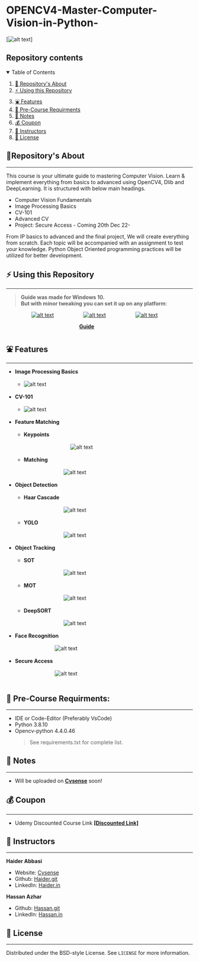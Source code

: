 # OPENCV4-Master-Computer-Vision-in-Python-

[![alt text](https://github.com/HaiderAbasi/OPENCV4-Master-Computer-Vision-in-Python-/blob/Live/res/main/cover.png)]
## Repository contents
<details open="open">
  <summary>Table of Contents</summary>
  <ol>
    <li><a href="#repositorys-about">🤝 Repository's About</a></li>
    <li><a href="#-using-this-repository">⚡ Using this Repository</a></li>
    <li><a href="#-features">⛲ Features</a></li>
    <li><a href="#-pre-course-requirments">🧊 Pre-Course Requirments</a></li>
    <li><a href="#-notes">📗 Notes</a></li>
    <li><a href="#-coupon">💰 Coupon</a></li>
    <li><a href="#-instructors">👤 Instructors</a></li>
    <li><a href="#-license">📝 License</a></li>
  </ol>
</details>

## 🤝Repository's About
---

This course is your ultimate guide to mastering Computer Vision. Learn & implement everything from basics to advanced using OpenCV4, Dlib and DeepLearning. It is structured with below main headings.
- Computer Vision Fundamentals
- Image Processing Basics
- CV-101 
- Advanced CV 
- Project: Secure Access - Coming 20th Dec 22-

From IP basics to advanced and the final project, We will create everything from scratch. Each topic will be accompanied with an assignment to test your knowledge. Python Object Oriented programming practices will be utilized for better development.

## ⚡ Using this Repository
----

> **Guide was made for Windows 10. <br />
> But with minor tweaking you can set it up on any platform**:

 &emsp; &emsp; &emsp; &emsp;[![alt text](https://github.com/HaiderAbasi/OPENCV4-Master-Computer-Vision-in-Python-/blob/Live/res/main/icons/windows.png)](https://github.com/HaiderAbasi/OPENCV4-Master-Computer-Vision-in-Python-/blob/master/Guide_on_how_to_run_the_project.MD "Follow the guide to setup environment on Windows 10")&nbsp;&nbsp;
 &emsp; &emsp; &emsp; &emsp;[![alt text](https://github.com/HaiderAbasi/OPENCV4-Master-Computer-Vision-in-Python-/blob/Live/res/main/icons/linux.png)](https://github.com/HaiderAbasi/OPENCV4-Master-Computer-Vision-in-Python-/blob/master/Guide_on_how_to_run_the_project.MD "Follow the guide to setup environment on Linux")&nbsp;&nbsp;
 &emsp; &emsp; &emsp; &emsp;[![alt text](https://github.com/HaiderAbasi/OPENCV4-Master-Computer-Vision-in-Python-/blob/Live/res/main/icons/mac.png)](https://github.com/HaiderAbasi/OPENCV4-Master-Computer-Vision-in-Python-/blob/master/Guide_on_how_to_run_the_project.MD "Follow the guide to setup environment on MAC")&nbsp;&nbsp;

&emsp; &emsp; &emsp; &emsp; &emsp; &emsp; &emsp; &emsp; &emsp; &emsp; &emsp; [**Guide**](https://github.com/HaiderAbasi/OPENCV4-Master-Computer-Vision-in-Python-/blob/master/Guide_on_how_to_run_the_project.MD)



## ⛲ Features
---
* **Image Processing Basics**<br/><br/>
  - ![alt text](https://github.com/HaiderAbasi/OPENCV4-Master-Computer-Vision-in-Python-/blob/Live/res/main/IP_Basics.gif)<br/><br/>
* **CV-101**<br/><br/>
  - ![alt text](https://github.com/HaiderAbasi/OPENCV4-Master-Computer-Vision-in-Python-/blob/Live/res/main/CV_101_A.gif)<br/><br/>
* **Feature Matching**<br/><br/>
  - **Keypoints**<br/><br/>
&emsp; &emsp; &emsp; &emsp; &emsp; &emsp; &emsp; ![alt text](https://github.com/HaiderAbasi/OPENCV4-Master-Computer-Vision-in-Python-/blob/Live/res/main/CV_101_Features.gif)<br/><br/>
  - **Matching**<br/><br/>
&emsp; &emsp; &emsp; &emsp; &emsp; &emsp; ![alt text](https://github.com/HaiderAbasi/OPENCV4-Master-Computer-Vision-in-Python-/blob/Live/res/main/CV_101_Feature_Matching.gif)<br/><br/>
* **Object Detection**<br/><br/>
  - **Haar Cascade**<br/><br/>
&emsp; &emsp; &emsp; &emsp; &emsp; &emsp; ![alt text](https://github.com/HaiderAbasi/OPENCV4-Master-Computer-Vision-in-Python-/blob/Live/res/main/Obj_det_HC.gif)<br/><br/>
  - **YOLO**<br/><br/>
&emsp; &emsp; &emsp; &emsp; &emsp; &emsp; ![alt text](https://github.com/HaiderAbasi/OPENCV4-Master-Computer-Vision-in-Python-/blob/Live/res/main/Obj_det_Yolo.gif)<br/><br/>
* **Object Tracking**<br/><br/>
  - **SOT**<br/><br/>
&emsp; &emsp; &emsp; &emsp; &emsp; &emsp; ![alt text](https://github.com/HaiderAbasi/OPENCV4-Master-Computer-Vision-in-Python-/blob/Live/res/main/Obj_Tracking_single.gif)<br/><br/>
  - **MOT**<br/><br/>
&emsp; &emsp; &emsp; &emsp; &emsp; &emsp; ![alt text](https://github.com/HaiderAbasi/OPENCV4-Master-Computer-Vision-in-Python-/blob/Live/res/main/Obj_Tracking_multi.gif)<br/><br/>
  - **DeepSORT**<br/><br/>
&emsp; &emsp; &emsp; &emsp; &emsp; &emsp; ![alt text](https://github.com/HaiderAbasi/OPENCV4-Master-Computer-Vision-in-Python-/blob/Live/res/main/Obj_Tracking_DeepSort.gif)<br/><br/>
* **Face Recognition**<br/><br/>
&emsp; &emsp; &emsp; &emsp; &emsp; &emsp; ![alt text](https://github.com/HaiderAbasi/OPENCV4-Master-Computer-Vision-in-Python-/blob/Live/res/main/Face_Recognition.gif)<br/><br/>
* **Secure Access**<br/><br/>
&emsp; &emsp; &emsp; &emsp; &emsp; &emsp; ![alt text](https://github.com/HaiderAbasi/OPENCV4-Master-Computer-Vision-in-Python-/blob/Live/res/main/coming_soon.jpg)<br/><br/>


## 🧊 Pre-Course Requirments:
---
- IDE or Code-Editor (Preferably VsCode)
- Python 3.8.10
- Opencv-python 4.4.0.46
  > See requirements.txt for complete list.

## 📗 Notes
---
 - Will be uploaded on [**Cvsense**](https://cvsense.com) soon!


## 💰 Coupon
----
 - Udemy Discounted Course Link **[[Discounted Link]](https://www.udemy.com/course/computer-vision-2022-masterclass-with-opencv4-and-python/?couponCode=LAUNCH)**

## 👤 Instructors
---
**Haider Abbasi**

- Website: [Cvsense](https://cvsense.com)
- Github: [Haider.git](https://github.com/HaiderAbasi)
- LinkedIn: [Haider.in](https://www.linkedin.com/in/haider-najeeb-68812516a/)

**Hassan Azhar**

- Github: [Hassan.git](https://github.com/HaiderAbasi/OPENCV4-Master-Computer-Vision-in-Python-/new/master?readme=1)
- LinkedIn: [Hassan.in](https://www.linkedin.com/in/hassan-azhar-4a7445234/)
## 📝 License
  ----
  Distributed under the BSD-style License. See `LICENSE` for more information.
